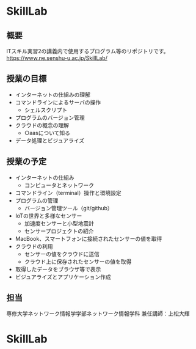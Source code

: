 # SkillLab

## 概要
ITスキル実習2の講義内で使用するプログラム等のリポジトリです。 
https://www.ne.senshu-u.ac.jp/SkillLab/

## 授業の目標
- インターネットの仕組みの理解
- コマンドラインによるサーバの操作
  - シェルスクリプト
- プログラムのバージョン管理 
- クラウドの概念の理解
  - ○aasについて知る
- データ処理とビジュアライズ

## 授業の予定
- インターネットの仕組み
  - コンピュータとネットワーク
- コマンドライン（terminal）操作と環境設定
- プログラムの管理
  - バージョン管理ツール（git/github）
- IoTの世界と多様なセンサー
  - 加速度センサーと小型地震計
  - センサープロジェクトの紹介
- MacBook、スマートフォンに接続されたセンサーの値を取得
- クラウドの利用
  - センサーの値をクラウドに送信
  - クラウド上に保存されたセンサーの値を取得
- 取得したデータをブラウザ等で表示
- ビジュアライズとアプリケーション作成

## 担当
専修大学ネットワーク情報学学部ネットワーク情報学科
兼任講師：上松大輝
# SkillLab

